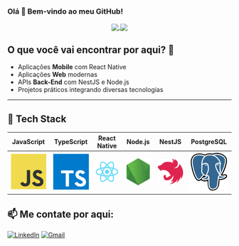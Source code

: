 ### Olá 👋 Bem-vindo ao meu GitHub!

<p align="center">
  <a href="https://github.com/anuraghazra/github-readme-stats">
    <img width="55%" align="center" src="https://github-readme-stats.vercel.app/api?username=DanielVieiraFernandes&hide=issues&show_icons=true&theme=radical" />
    <img width="40%" align="center" src="https://github-readme-stats.vercel.app/api/top-langs?username=DanielVieiraFernandes&langs_count=5&layout=compact&theme=radical&show_icons=true" />
  </a>
</p>
  

## O que você vai encontrar por aqui? 🔎

- Aplicações **Mobile** com React Native
- Aplicações **Web** modernas
- APIs **Back-End** com NestJS e Node.js
- Projetos práticos integrando diversas tecnologias
  
---

## 🚀 Tech Stack

| JavaScript | TypeScript | React Native | Node.js | NestJS | PostgreSQL |
|------------|-----------|--------------|---------|--------|------------|
| ![JavaScript](https://raw.githubusercontent.com/devicons/devicon/master/icons/javascript/javascript-original.svg) | ![TypeScript](https://raw.githubusercontent.com/devicons/devicon/master/icons/typescript/typescript-original.svg) | ![React](https://raw.githubusercontent.com/devicons/devicon/master/icons/react/react-original.svg) | ![Node.js](https://raw.githubusercontent.com/devicons/devicon/master/icons/nodejs/nodejs-original.svg) | ![NestJS](https://raw.githubusercontent.com/devicons/devicon/master/icons/nestjs/nestjs-original.svg) | ![PostgreSQL](https://raw.githubusercontent.com/devicons/devicon/master/icons/postgresql/postgresql-original.svg) |


## 📫 Me contate por aqui: 
[![LinkedIn](https://img.shields.io/badge/LinkedIn-%230A66C2?style=for-the-badge&logo=linkedin&logoColor=white)](https://www.linkedin.com/in/daniel-vieira-fernandes-6397a5249)
[![Gmail](https://img.shields.io/badge/Gmail-%23D14836?style=for-the-badge&logo=gmail&logoColor=white)](mailto:fernandesdanielvieira@gmail.com)
